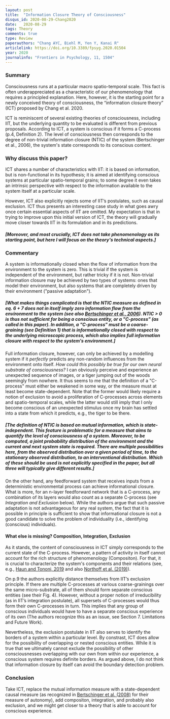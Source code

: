 ```yaml
---
layout: post
title:  "Information Closure Theory of Consciousness"
disqus_id: 2020-08-29-Chang2020
date:   2020-08-29
tags: Theory
comments: true
type: Review
paperauthors: "Chang AYC, Biehl M, Yen Y, Kanai R"
articlelink: https://doi.org/10.3389/fpsyg.2020.01504
year: 2020
journalinfo: "Frontiers in Psychology, 11, 1504"
---
```


### Summary

Consciousness runs at a particular macro spatio-temporal scale. This fact is often underappreciated as a characteristic of our phenomenology that requires a principled explanation. Here, however, it is the starting point for a newly conceived theory of consciousness, the “information closure theory” (ICT) proposed by Chang et al. 2020. 

ICT is reminiscent of several existing theories of consciousness, including IIT, but the underlying quantity to be evaluated is different from previous proposals. According to ICT, a system is conscious if it forms a C-process (p.4,  Definition 2). The level of consciousness then corresponds to the degree of non-trivial information closure (NTIC) of the system (Bertschinger et al., 2006), the system's state corresponds to its conscious content.

### Why discuss this paper?

ICT shares a number of characteristics with IIT: it is based on information, but is non-functional in its hypothesis; it is aimed at identifying conscious systems at particular spatio-temporal grains; to some degree it even takes an intrinsic perspective with respect to the information available to the system itself at a particular scale.

However, ICT also explicitly rejects some of IIT’s postulates, such as causal exclusion. ICT thus presents an interesting case study in what goes awry once certain essential aspects of IIT are omitted. My expectation is that in trying to improve upon this initial version of ICT, the theory will gradually move closer towards IIT in its formulation and in its predictions. 

##### [Moreover, and most crucially, ICT does not take phenomenology as its starting point, but here I will focus on the theory's technical aspects.]

### Commentary
A system is informationally closed when the flow of information from the environment to the system is zero. This is trivial if the system is independent of the environment, but rather tricky if it is not. Non-trivial information closure may be achieved by two types of systems: ones that model their environment, but also systems that are completely driven by their environment ("passive adaptation"). 

##### [What makes things complicated is that the NTIC measure as defined in eq. 6 + 7 does not in itself imply zero information flow from the environment to the system (see also [Bertschinger et al., 2006](https://www.mis.mpg.de/fileadmin/olbrich/bertschinger_information.pdf)). NTIC > 0 is thus not sufficient for being a conscious entity, or a "C-process" (as called in this paper). In addition, a "C-process" must be a coarse-graining (see Definition 1) that is informationally closed with respect to the underlying microscopic process, which also implies full information closure with respect to the system's environment.]

Full information closure, however, can only be achieved by a modelling system if it *perfectly* predicts any non-random influences from the environment onto itself. *How could this possibly be true for our own neural substrate of consciousness?* I can obviously perceive and experience an unexpected sequence of images, or a tiger jumping out of the woods seemingly from nowhere. It thus seems to me that the definition of a "C-process" must either be weakened in some way, or the measure must at least become state-dependent. Note that the former would likely require a notion of exclusion to avoid a proliferation of C-processes across elements and spatio-temporal scales, while the latter would still imply that I only become conscious of an unexpected stimulus once my brain has settled into a state from which it predicts, e.g., the tiger to be there.

##### [The definition of NTIC is based on mutual information, which is state-independent. This feature is problematic for a measure that aims to quantify the level of consciousness of a system. Moreover, to be computed, a joint probability distribution of the environment and the current and next system state is required. There are multiple possibilities here, from the observed distribution over a given period of time, to the stationary observed distribution, to an interventional distribution. Which of these should be used is not explicitly specified in the paper, but all three will typically give different results.]

On the other hand, any feedforward system that receives inputs from a deterministic environmental process can achieve informational closure. What is more, for an n-layer feedforward network that is a C-process, any combination of its layers would also count as a separate C-process (see *Integration and Exclusion* below). While the authors argue that such passive adaptation is not advantageous for any real system, the fact that it is possible in principle is sufficient to show that informational closure is not a good candidate to solve the problem of individuality (i.e., identifying (conscious) individuals).

#### What else is missing? Composition, Integration, Exclusion

As it stands, the content of consciousness in ICT simply corresponds to the current state of the C-process. However, a pattern of activity in itself cannot account for the rich structure of phenomenology (Compositon). For that, it is crucial to characterize the system's components and their relations (see, e.g., [Haun and Tononi, 2019](https://www.mdpi.com/1099-4300/21/12/1160) and also [Northoff et al. (2019)](https://www.mdpi.com/1099-4300/21/12/1234/htm)).

On p.9 the authors explicitly distance themselves from IIT’s exclusion principle. If there are multiple C-processes at various coarse-grainings over the same micro-substrate, all of them should form separate conscious entities (see their Fig. 4). However, without a proper notion of irreducibility (as in IIT’s integration postulate), all supersets of C-processes would thus form their own C-processes in turn. This implies that any group of conscious individuals would have to have a separate conscious experience of its own (The authors recognize this as an issue, see Section 7. Limitations and Future Work).

Nevertheless, the exclusion postulate in IIT also serves to identify the borders of a system within a particular level. By constrast, ICT does allow for the possibility of overlapping or nested conscious entities. While it is true that we ultimately cannot exclude the possibility of other consciousnesses overlapping with our own from within our experience, a conscious system requires definite borders. As argued above, I do not think that information closure by itself can avoid the boundary detection problem.

### Conclusion
Take ICT, replace the mutual information measure with a state-dependent causal measure (as recognized in [Bertschinger et al. (2008)](https://www.sciencedirect.com/science/article/abs/pii/S0303264707001037?via%3Dihub) for their measure of autonomy), add compositon, integration, and probably also exclusion, and we might get closer to a theory that is able to account for conscious experience.
